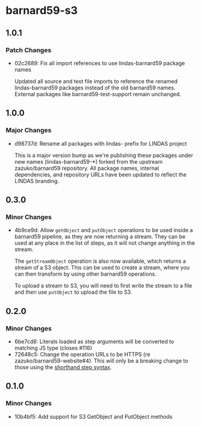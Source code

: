 # barnard59-s3

## 1.0.1

### Patch Changes

- 02c2689: Fix all import references to use lindas-barnard59 package names

  Updated all source and test file imports to reference the renamed lindas-barnard59 packages instead of the old barnard59 names. External packages like barnard59-test-support remain unchanged.

## 1.0.0

### Major Changes

- d98737d: Rename all packages with lindas- prefix for LINDAS project

  This is a major version bump as we're publishing these packages under new names (lindas-barnard59-\*) forked from the upstream zazuko/barnard59 repository. All package names, internal dependencies, and repository URLs have been updated to reflect the LINDAS branding.

## 0.3.0

### Minor Changes

- 4b9ce9d: Allow `getObject` and `putObject` operations to be used inside a barnard59 pipeline, as they are now returning a stream.
  They can be used at any place in the list of steps, as it will not change anything in the stream.

  The `getStreamObject` operation is also now available, which returns a stream of a S3 object.
  This can be used to create a stream, where you can then transform by using other barnard59 operations.

  To upload a stream to S3, you will need to first write the stream to a file and then use `putObject` to upload the file to S3.

## 0.2.0

### Minor Changes

- 6be7cd8: Literals loaded as step arguments will be converted to matching JS type (closes #116)
- 72648c5: Change the operation URLs to be HTTPS (re zazuko/barnard59-website#4).
  This will only be a breaking change to those using the [shorthand step syntax](https://data-centric.zazuko.com/docs/workflows/explanations/simplified-syntax).

## 0.1.0

### Minor Changes

- 10b4bf5: Add support for S3 GetObject and PutObject methods
